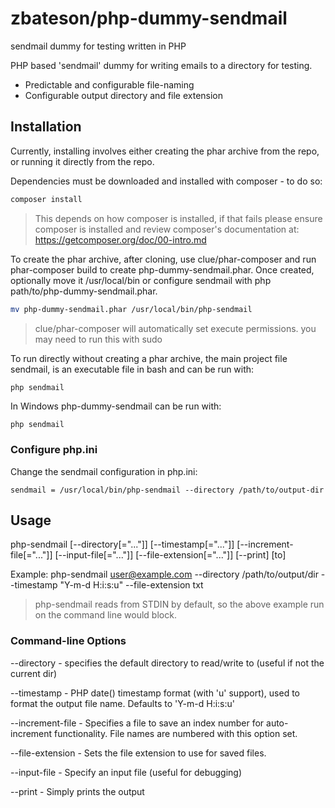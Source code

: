 # zbateson/php-dummy-sendmail

sendmail dummy for testing written in PHP

PHP based 'sendmail' dummy for writing emails to a directory for testing.

* Predictable and configurable file-naming
* Configurable output directory and file extension

## Installation

Currently, installing involves either creating the phar archive from the repo,
or running it directly from the repo.

Dependencies must be downloaded and installed with composer - to do so:

```bash
composer install
```

> This depends on how composer is installed, if that fails please ensure
> composer is installed and review composer's documentation at: 
> https://getcomposer.org/doc/00-intro.md

To create the phar archive, after cloning, use clue/phar-composer and run
phar-composer build to create php-dummy-sendmail.phar.  Once created, optionally
move it /usr/local/bin or configure sendmail with php
path/to/php-dummy-sendmail.phar.

```bash
mv php-dummy-sendmail.phar /usr/local/bin/php-sendmail
```

> clue/phar-composer will automatically set execute permissions.
> you may need to run this with sudo

To run directly without creating a phar archive, the main project file sendmail,
is an executable file in bash and can be run with:

```bash
php sendmail
```

In Windows php-dummy-sendmail can be run with:

```
php sendmail
```

### Configure php.ini

Change the sendmail configuration in php.ini:

```
sendmail = /usr/local/bin/php-sendmail --directory /path/to/output-dir
```

## Usage

php-sendmail [--directory[="..."]] [--timestamp[="..."]] [--increment-file[="..."]]
[--input-file[="..."]] [--file-extension[="..."]] [--print] [to]

Example:
php-sendmail user@example.com --directory /path/to/output/dir --timestamp "Y-m-d H:i:s:u" --file-extension txt

> php-sendmail reads from STDIN by default, so the above example run on the
> command line would block.

### Command-line Options

--directory - specifies the default directory to read/write to (useful if not
    the current dir)

--timestamp - PHP date() timestamp format (with 'u' support), used to format
    the output file name.  Defaults to 'Y-m-d H:i:s:u'

--increment-file - Specifies a file to save an index number for auto-increment
    functionality.  File names are numbered with this option set.

--file-extension - Sets the file extension to use for saved files.

--input-file - Specify an input file (useful for debugging)

--print - Simply prints the output
